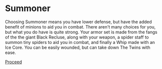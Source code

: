 # Summoner

Choosing Summoner means you have lower defense, but have the added benefit of minions to aid you in combat.  There aren't many choices for you, but what you do have is quite strong.  Your armor set is made from the fangs of the the giant Black Recluse, along with your weapon, a spider staff to summon tiny spiders to aid you in combat, and finally a Whip made with an Ice Core.  You can be easily wounded, but can take down The Twins with ease.

[Proceed](./scene4A.md)